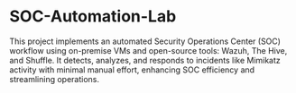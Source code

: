 # SOC-Automation-Lab
This project implements an automated Security Operations Center (SOC) workflow using on-premise VMs and open-source tools: Wazuh, The Hive, and Shuffle. It detects, analyzes, and responds to incidents like Mimikatz activity with minimal manual effort, enhancing SOC efficiency and streamlining operations.
